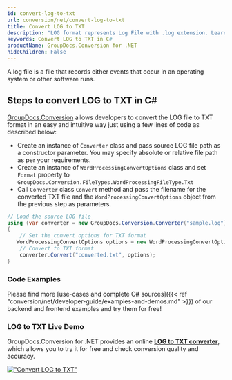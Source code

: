 ```yaml
---
id: convert-log-to-txt
url: conversion/net/convert-log-to-txt
title: Convert LOG to TXT
description: "LOG format represents Log File with .log extension. Learn how to convert LOG to TXT file programmatically in C# language using GroupDocs.Conversion for .NET library."
keywords: Convert LOG to TXT in C#
productName: GroupDocs.Conversion for .NET
hideChildren: False
---
```


A log file is a file that records either events that occur in an operating system or other software runs.

## Steps to convert LOG to TXT in C#

[GroupDocs.Conversion](https://products.groupdocs.com/conversion/net) allows developers to convert the LOG file to TXT format in an easy and intuitive way just using a few lines of code as described below:

* Create an instance of `Converter` class and pass source LOG file path as a constructor parameter. You may specify absolute or relative file path as per your requirements. 
* Create an instance of `WordProcessingConvertOptions` class and set `Format` property to `GroupDocs.Conversion.FileTypes.WordProcessingFileType.Txt`
* Call `Converter` class `Convert` method and pass the filename for the converted TXT file and the `WordProcessingConvertOptions` object from the previous step as parameters.

```csharp
// Load the source LOG file
using (var converter = new GroupDocs.Conversion.Converter("sample.log"))
{
    // Set the convert options for TXT format
   WordProcessingConvertOptions options = new WordProcessingConvertOptions { Format = GroupDocs.Conversion.FileTypes.WordProcessingFileType.Txt };
    // Convert to TXT format
    converter.Convert("converted.txt", options);
}
```

### Code Examples

Please find more [use-cases and complete C# sources]({{< ref "conversion/net/developer-guide/examples-and-demos.md" >}}) of our backend and frontend examples and try them for free!

### LOG to TXT Live Demo

GroupDocs.Conversion for .NET provides an online [**LOG to TXT converter**](https://products.groupdocs.app/conversion/log-to-txt), which allows you to try it for free and check conversion quality and accuracy.

[!["Convert LOG to TXT"](conversion/net/images/convert-to-txt/convert-log-to-txt.png)](https://products.groupdocs.app/conversion/log-to-txt)